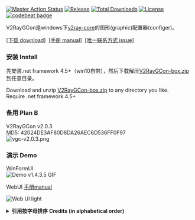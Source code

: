 [![Master Action Status][1]][2] [![Release][3]][4] [![Total Downloads][5]][6] [![License][7]][8] [![codebeat badge][13]][14]

[1]: https://github.com/vrnobody/V2RayGCon/actions/workflows/release.yml/badge.svg "Build Status Badge"
[2]: https://github.com/vrnobody/V2RayGCon/actions "Actions detail"
[3]: https://img.shields.io/github/release/vrnobody/V2RayGCon.svg "Release Badge"
[4]: https://github.com/vrnobody/V2RayGCon/releases/latest "Releases"
[5]: https://img.shields.io/github/downloads/vrnobody/V2RayGCon/total.svg "Total Downloads Badge"
[6]: https://somsubhra.github.io/github-release-stats/?username=vrnobody&repository=V2RayGCon&per_page=30 "Download Details"
[7]: https://img.shields.io/github/license/vrnobody/V2RayGCon.svg "Licence Badge"
[8]: https://github.com/vrnobody/V2RayGCon/blob/master/LICENSE "Licence"
[9]: https://github.com/vrnobody/V2RayGCon/releases/latest "Latest release"
[10]: https://vrnobody.github.io/V2RayGCon/ "github.io"
[11]: https://github.com/vrnobody/V2RayGCon/issues "Issues"
[12]: https://github.com/vrnobody/luna-scripts "Luna scripts"
[13]: https://codebeat.co/badges/2877dcc5-5f53-4cb0-8178-6b39cd74e788 "codebeat badge"
[14]: https://codebeat.co/projects/github-com-vrnobody-v2raygcon-master "codebeat report"

V2RayGCon是windows下[v2ray-core](https://www.v2fly.org)的图形(graphic)配置器(configer)。  

[\[下载 download\]][9]&nbsp;&nbsp;[\[手册 manual\]][10]&nbsp;&nbsp;[\[唯一联系方式 issue\]][11]  

### 安装 Install
先安装.net framework 4.5+（win10自带），然后下载解压[V2RayGCon-box.zip][9]到任意目录。  
  
Download and unzip [V2RayGCon-box.zip][9] to any directory you like.  
Require .net framework 4.5+  

### 备用 Plan B
V2RayGCon v2.0.3  
MD5: 42024DE3AF80D8DA26AEC6D536FF0F97  
![vgc-v2.0.3.png](https://vrnobody.github.io/V2RayGCon/images/releases/vgc-v2.0.3.png)  

### 演示 Demo
WinFormUI  
![Demo v1.4.3.5 GIF](https://vrnobody.github.io/V2RayGCon/images/forms/demo_basics_v1.4.3.5.gif)  
  
WebUI [手册manual](https://vrnobody.github.io/V2RayGCon/03-plugins/04-neoluna/web-ui/)  

![Web UI light](https://vrnobody.github.io/V2RayGCon/images/webui/light_v0.0.2.0.png)  
  
<details>
<summary><b>引用按字母排序 Credits (in alphabetical order)</b></summary>  
  
[2dust/v2rayN](https://github.com/2dust/v2rayN) vmess分享链接及订阅格式  
[Ahmad45123/AutoCompleteMenu-ScintillaNET](https://github.com/Ahmad45123/AutoCompleteMenu-ScintillaNET) 自动补全  
[brunoos/luasec](https://github.com/brunoos/luasec.git) Lua https  
[diegonehab/luasocket](https://github.com/diegonehab/luasocket.git) Lua socket  
[DuckSoft](https://github.com/XTLS/Xray-core/issues/91) vless分享链接格式  
[ekonbenefits/impromptu-interface](https://github.com/ekonbenefits/impromptu-interface) 代理对象  
[FourierTransformer/lua-complete](https://github.com/FourierTransformer/lua-complete.git) Lua模块补全  
[haf/DotNetZip.Semverd](https://github.com/haf/DotNetZip.Semverd) .net 4.0解压zip文件  
[Html Agility Pack](https://html-agility-pack.net/) HTML解释器  
[jacobslusser/ScintillaNET](https://github.com/jacobslusser/ScintillaNET) 编辑器  
[JamesNK/Newtonsoft.Json](https://github.com/JamesNK/Newtonsoft.Json) 处理json  
[micjahn/ZXing.Net](https://github.com/micjahn/ZXing.Net/) 处理二维码  
[MihaZupan/HttpToSocks5Proxy](https://github.com/MihaZupan/HttpToSocks5Proxy/tree/archived/src/HttpToSocks5Proxy) HTTP转SOCKS5  
[moq/moq4](https://github.com/moq/moq4) 自动补全  
[mpeterv/luacheck](https://github.com/mpeterv/luacheck.git) Lua语义解释  
[msva/lua-htmlparser](https://github.com/msva/lua-htmlparser) HTML解释器  
[musva/V2RayW](https://github.com/musva/V2RayW) vless://...解码  
[neolithos/neolua](https://github.com/neolithos/neolua.git) NeoLuna插件中的Lua解释器  
[NLua/NLua](https://github.com/NLua/NLua) Luna插件中的lua解释器  
[openLuat/LuatOS](https://github.com/openLuat/LuatOS) Lua脚本支持task  
[PoseidonM4A4/v2rayP](https://github.com/PoseidonM4A4/v2rayP) Launcher等多处代码参(抄)考(习)来源  
[ravibpatel/AutoUpdater.NET](https://github.com/ravibpatel/AutoUpdater.NET) 自动更新功能及ZipExtractor源码  
[rxi/json.lua](https://github.com/rxi/json.lua) Luna插件中的json解释器  
[shadowsocksr-backup/shadowsocksr-csharp](https://github.com/shadowsocksr-backup/shadowsocksr-csharp) 屏幕扫码实现代码  
[txthinking/blackwhite](https://github.com/txthinking/blackwhite) ProxySetter插件中的默认PAC  
[v2ray/v2ray-core](https://github.com/v2ray/v2ray-core) v2ray-core服务端  
[wilhelmy/lua-bencode](https://bitbucket.org/wilhelmy/lua-bencode) bencode(torrent)解释器  
[wintun.net](https://www.wintun.net/) wintun.dll  
[xjasonlyu/tun2socks](https://github.com/xjasonlyu/tun2socks) tun2socks  
[XTLS/Xray-core](https://github.com/XTLS/Xray-core) Xray-core服务端  
  
以及上面的部分包的依赖包。  
  
<b>WebUI引用到的包</b>  
[ajaxorg/ace](https://github.com/ajaxorg/ace) 代码编辑器  
[anish2690/vue-draggable-next](https://github.com/anish2690/vue-draggable-next) 拖放排序  
[HENNGE/vue3-pagination](https://github.com/HENNGE/vue3-pagination) 分页  
[neocotic/qrious](https://github.com/neocotic/qrious) 二维码生成  
[selimdoyranli/v-dropdown-menu](https://github.com/selimdoyranli/v-dropdown-menu) 弹出式菜单  
[sweetalert2/sweetalert2](https://github.com/sweetalert2/sweetalert2) 网页内弹窗  
[yangss3/vue3-i18n](https://github.com/yangss3/vue3-i18n) 多语言支持  
  
当然还有 vue, pinia, eslint, tailwind, prettier, fontawesome 等等。  
  
</details>

